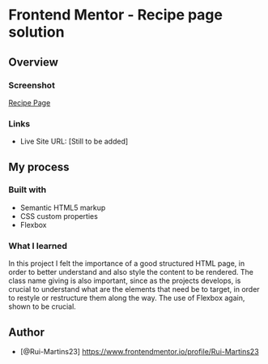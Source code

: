 # Frontend Mentor - Recipe page solution

## Overview
### Screenshot

[Recipe Page](image.png)

### Links

- Live Site URL: [Still to be added]

## My process
### Built with

- Semantic HTML5 markup
- CSS custom properties
- Flexbox

### What I learned

In this project I felt the importance of a good structured HTML page, in order to better understand and also style the content to be rendered.
The class name giving is also important, since as the projects develops, is crucial to understand what are the elements that need be to target, in order to restyle or restructure them along the way.
The use of Flexbox again, shown to be crucial.

## Author

- [@Rui-Martins23] https://www.frontendmentor.io/profile/Rui-Martins23

